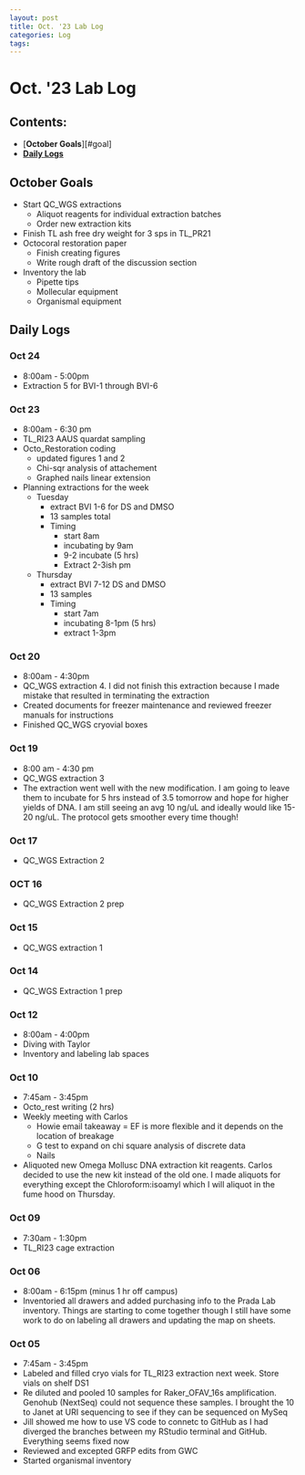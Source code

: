```yaml
---
layout: post
title: Oct. '23 Lab Log
categories: Log
tags: 
---
```


# Oct. '23 Lab Log

## Contents:
- [**October Goals**][#goal]    
- [**Daily Logs**](#log)     



## <a name="goal"></a> **October Goals**

- Start QC_WGS extractions 
    - Aliquot reagents for individual extraction batches
    - Order new extraction kits 
- Finish TL ash free dry weight for 3 sps in TL_PR21
- Octocoral restoration paper 
    - Finish creating figures 
    - Write rough draft of the discussion section 
- Inventory the lab 
    - Pipette tips 
    - Mollecular equipment 
    - Organismal equipment 



## <a name="log"></a> **Daily Logs**

### Oct 24
- 8:00am - 5:00pm 
- Extraction 5 for BVI-1 through BVI-6


### Oct 23
- 8:00am - 6:30 pm
- TL_RI23 AAUS quardat sampling 
- Octo_Restoration coding 
    - updated figures 1 and 2 
    - Chi-sqr analysis of attachement
    - Graphed nails linear extension 
- Planning extractions for the week 
    - Tuesday
        - extract BVI 1-6 for DS and DMSO
        - 13 samples total
        - Timing
            - start 8am  
            - incubating by 9am 
            - 9-2 incubate (5 hrs)
            - Extract 2-3ish pm 
    - Thursday
        - extract BVI 7-12 DS and DMSO
        - 13 samples
        - Timing
            - start 7am 
            - incubating 8-1pm (5 hrs)
            - extract 1-3pm 

### Oct 20
- 8:00am - 4:30pm
- QC_WGS extraction 4. I did not finish this extraction because I made mistake that resulted in terminating the extraction
- Created documents for freezer maintenance and reviewed freezer manuals for instructions
- Finished QC_WGS cryovial boxes


### Oct 19
- 8:00 am - 4:30 pm 
- QC_WGS extraction 3
- The extraction went well with the new modification. I am going to leave them to incubate for 5 hrs instead of 3.5 tomorrow and hope for higher yields of DNA. I am still seeing an avg 10 ng/uL and ideally would like 15-20 ng/uL. The protocol gets smoother every time though!

### Oct 17
- QC_WGS Extraction 2

### OCT 16 
- QC_WGS Extraction 2 prep 

### Oct 15
- QC_WGS extraction 1

### Oct 14 
- QC_WGS Extraction 1 prep 

### Oct 12
- 8:00am - 4:00pm
- Diving with Taylor
- Inventory and labeling lab spaces


### Oct 10
- 7:45am - 3:45pm
- Octo_rest writing (2 hrs)
- Weekly meeting with Carlos 
    - Howie email takeaway = EF is more flexible and it depends on the location of breakage
    - G test to expand on chi square analysis of discrete data 
    - Nails
- Aliquoted new Omega Mollusc DNA extraction kit reagents. Carlos decided to use the new kit instead of the old one. I made aliquots for everything except the Chloroform:isoamyl which I will aliquot in the fume hood on Thursday. 

### Oct 09
- 7:30am - 1:30pm
- TL_RI23 cage extraction

### Oct 06
- 8:00am - 6:15pm (minus 1 hr off campus)
- Inventoried all drawers and added purchasing info to the Prada Lab inventory. Things are starting to come together though I still have some work to do on labeling all drawers and updating the map on sheets.

### Oct 05
- 7:45am - 3:45pm
- Labeled and filled cryo vials for TL_RI23 extraction next week. Store vials on shelf DS1
- Re diluted and pooled 10 samples for Raker_OFAV_16s amplification. Genohub (NextSeq) could not sequence these samples. I brought the 10 to Janet at URI sequencing to see if they can be sequenced on MySeq
- Jill showed me how to use VS code to connetc to GitHub as I had diverged the branches between my RStudio terminal and GitHub. Everything seems fixed now
- Reviewed and excepted GRFP edits from GWC
- Started organismal inventory



